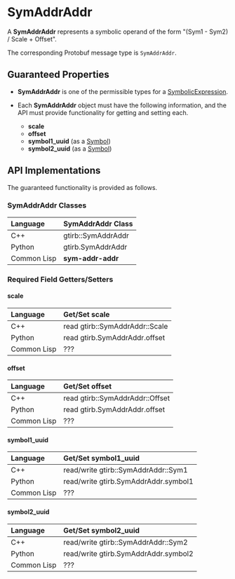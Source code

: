 SymAddrAddr
====================

A **SymAddrAddr** represents a symbolic operand of the form "(Sym1 -
Sym2) / Scale + Offset".

The corresponding Protobuf message type is `SymAddrAddr`.


Guaranteed Properties
---------------------

- **SymAddrAddr** is one of the permissible types for a
  [SymbolicExpression](SymbolicExpression.md).

- Each **SymAddrAddr** object must have the following information,
  and the API must provide functionality for getting and setting each.
  - **scale**
  - **offset**
  - **symbol1_uuid** (as a [Symbol](Symbol.md))
  - **symbol2_uuid** (as a [Symbol](Symbol.md))



API Implementations
--------------------

The guaranteed functionality is provided as follows.

### SymAddrAddr Classes

| Language    | SymAddrAddr Class  |
|:------------|:-------------------|
| C++         | gtirb::SymAddrAddr |
| Python      | gtirb.SymAddrAddr  |
| Common Lisp | **sym-addr-addr**  |



### Required Field Getters/Setters

#### scale

| Language    | Get/Set scale                  |
|:------------|:-------------------------------|
| C++         | read gtirb::SymAddrAddr::Scale |
| Python      | read gtirb.SymAddrAddr.offset  |
| Common Lisp | ???                            |



#### offset

| Language    | Get/Set offset                  |
|:------------|:--------------------------------|
| C++         | read gtirb::SymAddrAddr::Offset |
| Python      | read gtirb.SymAddrAddr.offset   |
| Common Lisp | ???                             |




#### symbol1_uuid

| Language    | Get/Set symbol1_uuid                 |
|:------------|:-------------------------------------|
| C++         | read/write gtirb::SymAddrAddr::Sym1  |
| Python      | read/write gtirb.SymAddrAddr.symbol1 |
| Common Lisp | ???                                  |



#### symbol2_uuid

| Language    | Get/Set symbol2_uuid                 |
|:------------|:-------------------------------------|
| C++         | read/write gtirb::SymAddrAddr::Sym2  |
| Python      | read/write gtirb.SymAddrAddr.symbol2 |
| Common Lisp | ???                                  |
